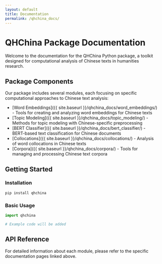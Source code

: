 ```yaml
---
layout: default
title: Documentation
permalink: /qhchina_docs/
---
```


# QHChina Package Documentation

Welcome to the documentation for the QHChina Python package, a toolkit designed for computational analysis of Chinese texts in humanities research.

## Package Components

Our package includes several modules, each focusing on specific computational approaches to Chinese text analysis:

- [Word Embeddings]({{ site.baseurl }}/qhchina_docs/word_embeddings/) - Tools for creating and analyzing word embeddings for Chinese texts
- [Topic Modeling]({{ site.baseurl }}/qhchina_docs/topic_modeling/) - Methods for topic modeling with Chinese-specific preprocessing
- [BERT Classifier]({{ site.baseurl }}/qhchina_docs/bert_classifier/) - BERT-based text classification for Chinese documents
- [Collocations]({{ site.baseurl }}/qhchina_docs/collocations/) - Analysis of word collocations in Chinese texts
- [Corpora]({{ site.baseurl }}/qhchina_docs/corpora/) - Tools for managing and processing Chinese text corpora

## Getting Started

### Installation

```python
pip install qhchina
```

### Basic Usage

```python
import qhchina

# Example code will be added
```

## API Reference

For detailed information about each module, please refer to the specific documentation pages linked above. 